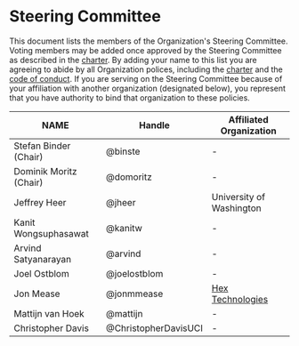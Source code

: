 # Steering Committee

This document lists the members of the Organization's Steering Committee. Voting members may be added once approved by the Steering Committee as described in the [charter](CHARTER.md). By adding your name to this list you are agreeing to abide by all Organization polices, including the [charter](CHARTER.md) and the [code of conduct](CODE_OF_CONDUCT.md). If you are serving on the Steering Committee because of your affiliation with another organization (designated below), you represent that you have authority to bind that organization to these policies.

| **NAME** | **Handle** | **Affiliated Organization** |
| --- | --- | --- |
| Stefan Binder (Chair) | @binste | - |
| Dominik Moritz (Chair) | @domoritz | - |
| Jeffrey Heer | @jheer | University of Washington |
| Kanit Wongsuphasawat | @kanitw | - |
| Arvind Satyanarayan | @arvind | - |
| Joel Ostblom | @joelostblom  | - |
| Jon Mease | @jonmmease | [Hex Technologies](https://hex.tech/) |
| Mattijn van Hoek | @mattijn | - |
| Christopher Davis | @ChristopherDavisUCI | - |
